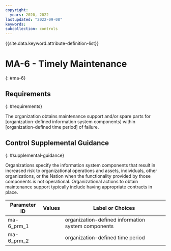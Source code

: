 ```yaml
---
copyright:
  years: 2020, 2022
lastupdated: "2022-09-08"
keywords: 
subcollection: controls
---
```


{{site.data.keyword.attribute-definition-list}}

# MA-6 - Timely Maintenance
{: #ma-6}

## Requirements
{: #requirements}

The organization obtains maintenance support and/or spare parts for [organization-defined information system components] within [organization-defined time period] of failure.

## Control Supplemental Guidance
{: #supplemental-guidance}

Organizations specify the information system components that result in increased risk to organizational operations and assets, individuals, other organizations, or the Nation when the functionality provided by those components is not operational. Organizational actions to obtain maintenance support typically include having appropriate contracts in place.

| Parameter ID | Values | Label or Choices |
|---|---|---|
| ma-6_prm_1 |  | organization-defined information system components |
| ma-6_prm_2 |  | organization-defined time period |



